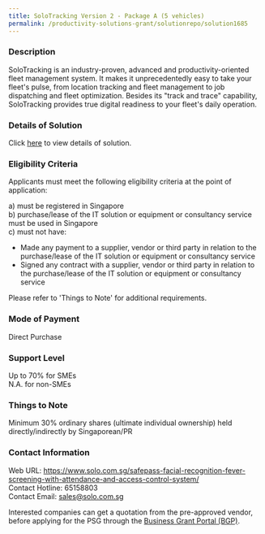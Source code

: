 ```yaml
---
title: SoloTracking Version 2 - Package A (5 vehicles)
permalink: /productivity-solutions-grant/solutionrepo/solution1685
---
```


### Description

SoloTracking is an industry-proven, advanced and productivity-oriented fleet management system. It makes it unprecedentedly easy to take your fleet's pulse, from location tracking and fleet management to job dispatching and fleet optimization. Besides its "track and trace" capability, SoloTracking provides true digital readiness to your fleet's daily operation.

### Details of Solution

Click <a href='https://www.gobusiness.gov.sg/images/psg/Desensitised_Solo_tracking_Annex_3_CR_wef_21_Oct_2021_Part_1.pdf' target='_blank' rel='noopener'>here</a> to view details of solution.

### Eligibility Criteria

Applicants must meet the following eligibility criteria at the point of application:

a) must be registered in Singapore <br>
b) purchase/lease of the IT solution or equipment or consultancy service must be used in Singapore <br>
c) must not have:
- Made any payment to a supplier, vendor or third party in relation to the purchase/lease of the IT solution or equipment or consultancy service
- Signed any contract with a supplier, vendor or third party in relation to the purchase/lease of the IT solution or equipment or consultancy service

Please refer to 'Things to Note' for additional requirements.

### Mode of Payment
Direct Purchase

### Support Level
Up to 70% for SMEs <br>
N.A. for non-SMEs

### Things to Note
Minimum 30% ordinary shares (ultimate individual ownership) held directly/indirectly by Singaporean/PR

### Contact Information
Web URL: https://www.solo.com.sg/safepass-facial-recognition-fever-screening-with-attendance-and-access-control-system/ <br>Contact Hotline: 65158803 <br>Contact Email: sales@solo.com.sg <br>

Interested companies can get a quotation from the pre-approved vendor, before applying for the PSG through the <a target='_blank' rel='noopener' href='https://www.businessgrants.gov.sg/'>Business Grant Portal (BGP)</a>.
